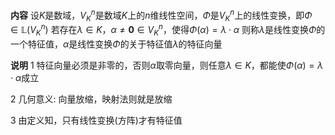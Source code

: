 **内容**
设$K$是数域，$V_K^n$是数域$K$上的$n$维线性空间，$\Phi$是$V_K^n$上的线性变换，即$\Phi\in\mathbb{L}(V_K^n)$
若存在$\lambda\in K$，$\alpha\neq\mathbf{0}\in V_K^n$，使得$\Phi(\alpha)=\lambda\cdot\alpha$
则称$\lambda$是线性变换$\Phi$的一个特征值，$\alpha$是线性变换$\Phi$的关于特征值$\lambda$的特征向量

**说明**
1 特征向量必须是非零的，否则$\alpha$取零向量，则任意$\lambda\in K$，都能使$\Phi(\alpha)=\lambda\cdot\alpha$成立

2 几何意义: 向量放缩，映射法则就是放缩

3 由定义知，只有线性变换(方阵)才有特征值